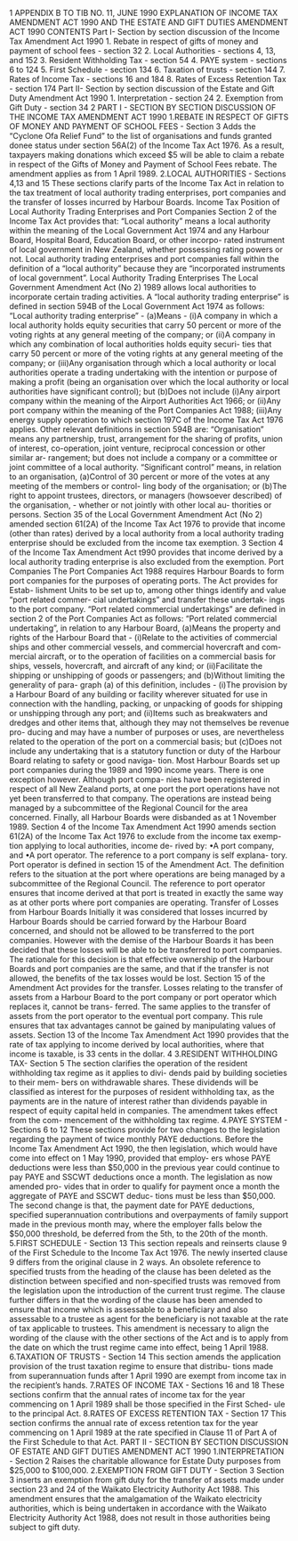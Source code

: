 1 APPENDIX B TO TIB NO. 11, JUNE 1990 EXPLANATION OF INCOME TAX AMENDMENT ACT 1990 AND THE ESTATE AND GIFT DUTIES AMENDMENT ACT 1990 CONTENTS Part I- Section by section discussion of the Income Tax Amendment Act 1990 1. Rebate in respect of gifts of money and payment of school fees - section 32 2. Local Authorities - sections 4, 13, and 152 3. Resident Withholding Tax - section 54 4. PAYE system - sections 6 to 124 5. First Schedule - section 134 6. Taxation of trusts - section 144 7. Rates of Income Tax - sections 16 and 184 8. Rates of Excess Retention Tax - section 174 Part II- Section by section discussion of the Estate and Gift Duty Amendment Act 1990 1. Interpretation - section 24 2. Exemption from Gift Duty - section 34 2 PART I - SECTION BY SECTION DISCUSSION OF THE INCOME TAX AMENDMENT ACT 1990 1.REBATE IN RESPECT OF GIFTS OF MONEY AND PAYMENT OF SCHOOL FEES - Section 3 Adds the “Cyclone Ofa Relief Fund” to the list of organisations and funds granted donee status under section 56A(2) of the Income Tax Act 1976. As a result, taxpayers making donations which exceed $5 will be able to claim a rebate in respect of the Gifts of Money and Payment of School Fees rebate. The amendment applies as from 1 April 1989. 2.LOCAL AUTHORITIES - Sections 4,13 and 15 These sections clarify parts of the Income Tax Act in relation to the tax treatment of local authority trading enterprises, port companies and the transfer of losses incurred by Harbour Boards. Income Tax Position of Local Authority Trading Enterprises and Port Companies Section 2 of the Income Tax Act provides that: “Local authority” means a local authority within the meaning of the Local Government Act 1974 and any Harbour Board, Hospital Board, Education Board, or other incorpo- rated instrument of local government in New Zealand, whether possessing rating powers or not. Local authority trading enterprises and port companies fall within the definition of a “local authority” because they are “incorporated instruments of local government”. Local Authority Trading Enterprises The Local Government Amendment Act (No 2) 1989 allows local authorities to incorporate certain trading activities. A “local authority trading enterprise” is defined in section 594B of the Local Government Act 1974 as follows: “Local authority trading enterprise” - (a)Means - (i)A company in which a local authority holds equity securities that carry 50 percent or more of the voting rights at any general meeting of the company; or (ii)A company in which any combination of local authorities holds equity securi- ties that carry 50 percent or more of the voting rights at any general meeting of the company; or (iii)Any organisation through which a local authority or local authorities operate a trading undertaking with the intention or purpose of making a profit (being an organisation over which the local authority or local authorities have significant control); but (b)Does not include (i)Any airport company within the meaning of the Airport Authorities Act 1966; or (ii)Any port company within the meaning of the Port Companies Act 1988; (iii)Any energy supply operation to which section 197C of the Income Tax Act 1976 applies. Other relevant definitions in section 594B are: “Organisation” means any partnership, trust, arrangement for the sharing of profits, union of interest, co-operation, joint venture, reciprocal concession or other similar ar- rangement; but does not include a company or a committee or joint committee of a local authority. “Significant control” means, in relation to an organisation, (a)Control of 30 percent or more of the votes at any meeting of the members or control- ling body of the organisation; or (b)The right to appoint trustees, directors, or managers (howsoever described) of the organisation, - whether or not jointly with other local au- thorities or persons. Section 35 of the Local Government Amendment Act (No 2) amended section 61(2A) of the Income Tax Act 1976 to provide that income (other than rates) derived by a local authority from a local authority trading enterprise should be excluded from the income tax exemption. 3 Section 4 of the Income Tax Amendment Act t990 provides that income derived by a local authority trading enterprise is also excluded from the exemption. Port Companies The Port Companies Act 1988 requires Harbour Boards to form port companies for the purposes of operating ports. The Act provides for Estab- lishment Units to be set up to, among other things identify and value “port related commer- cial undertakings” and transfer these undertak- ings to the port company. “Port related commercial undertakings” are defined in section 2 of the Port Companies Act as follows: “Port related commercial undertaking”, in relation to any Harbour Board, (a)Means the property and rights of the Harbour Board that - (i)Relate to the activities of commercial ships and other commercial vessels, and commercial hovercraft and com- mercial aircraft, or to the operation of facilities on a commercial basis for ships, vessels, hovercraft, and aircraft of any kind; or (ii)Facilitate the shipping or unshipping of goods or passengers; and (b)Without limiting the generality of para- graph (a) of this definition, includes - (i)The provision by a Harbour Board of any building or facility wherever situated for use in connection with the handling, packing, or unpacking of goods for shipping or unshipping through any port; and (ii)Items such as breakwaters and dredges and other items that, although they may not themselves be revenue pro- ducing and may have a number of purposes or uses, are nevertheless related to the operation of the port on a commercial basis; but (c)Does not include any undertaking that is a statutory function or duty of the Harbour Board relating to safety or good naviga- tion. Most Harbour Boards set up port companies during the 1989 and 1990 income years. There is one exception however. Although port compa- nies have been registered in respect of all New Zealand ports, at one port the port operations have not yet been transferred to that company. The operations are instead being managed by a subcommittee of the Regional Council for the area concerned. Finally, all Harbour Boards were disbanded as at 1 November 1989. Section 4 of the Income Tax Amendment Act 1990 amends section 61(2A) of the Income Tax Act 1976 to exclude from the income tax exemp- tion applying to local authorities, income de- rived by: •A port company, and •A port operator. The reference to a port company is self explana- tory. Port operator is defined in section 15 of the Amendment Act. The definition refers to the situation at the port where operations are being managed by a subcommittee of the Regional Council. The reference to port operator ensures that income derived at that port is treated in exactly the same way as at other ports where port companies are operating. Transfer of Losses from Harbour Boards Initially it was considered that losses incurred by Harbour Boards should be carried forward by the Harbour Board concerned, and should not be allowed to be transferred to the port companies. However with the demise of the Harbour Boards it has been decided that these losses will be able to be transferred to port companies. The rationale for this decision is that effective ownership of the Harbour Boards and port companies are the same, and that if the transfer is not allowed, the benefits of the tax losses would be lost. Section 15 of the Amendment Act provides for the transfer. Losses relating to the transfer of assets from a Harbour Board to the port company or port operator which replaces it, cannot be trans- ferred. The same applies to the transfer of assets from the port operator to the eventual port company. This rule ensures that tax advantages cannot be gained by manipulating values of assets. Section 13 of the Income Tax Amendment Act 1990 provides that the rate of tax applying to income derived by local authorities, where that income is taxable, is 33 cents in the dollar. 4 3.RESIDENT WITHHOLDING TAX- Section 5 The section clarifies the operation of the resident withholding tax regime as it applies to divi- dends paid by building societies to their mem- bers on withdrawable shares. These dividends will be classified as interest for the purposes of resident withholding tax, as the payments are in the nature of interest rather than dividends payable in respect of equity capital held in companies. The amendment takes effect from the com- mencement of the withholding tax regime. 4.PAYE SYSTEM - Sections 6 to 12 These sections provide for two changes to the legislation regarding the payment of twice monthly PAYE deductions. Before the Income Tax Amendment Act 1990, the then legislation, which would have come into effect on 1 May 1990, provided that employ- ers whose PAYE deductions were less than $50,000 in the previous year could continue to pay PAYE and SSCWT deductions once a month. The legislation as now amended pro- vides that in order to qualify for payment once a month the aggregate of PAYE and SSCWT deduc- tions must be less than $50,000. The second change is that, the payment date for PAYE deductions, specified superannuation contributions and overpayments of family support made in the previous month may, where the employer falls below the $50,000 threshold, be deferred from the 5th, to the 20th of the month. 5.FIRST SCHEDULE - Section 13 This section repeals and reinserts clause 9 of the First Schedule to the Income Tax Act 1976. The newly inserted clause 9 differs from the original clause in 2 ways. An obsolete reference to specified trusts from the heading of the clause has been deleted as the distinction between specified and non-specified trusts was removed from the legislation upon the introduction of the current trust regime. The clause further differs in that the wording of the clause has been amended to ensure that income which is assessable to a beneficiary and also assessable to a trustee as agent for the beneficiary is not taxable at the rate of tax applicable to trustees. This amendment is necessary to align the wording of the clause with the other sections of the Act and is to apply from the date on which the trust regime came into effect, being 1 April 1988. 6.TAXATION OF TRUSTS - Section 14 This section amends the application provision of the trust taxation regime to ensure that distribu- tions made from superannuation funds after 1 April 1990 are exempt from income tax in the recipient’s hands. 7.RATES OF INCOME TAX - Sections 16 and 18 These sections confirm that the annual rates of income tax for the year commencing on 1 April 1989 shall be those specified in the First Sched- ule to the principal Act. 8.RATES OF EXCESS RETENTION TAX - Section 17 This section confirms the annual rate of excess retention tax for the year commencing on 1 April 1989 at the rate specified in Clause 11 of Part A of the First Schedule to that Act. PART II - SECTION BY SECTION DISCUSSION OF ESTATE AND GIFT DUTIES AMENDMENT ACT 1990 1.INTERPRETATION - Section 2 Raises the charitable allowance for Estate Duty purposes from $25,000 to $100,000. 2.EXEMPTION FROM GIFT DUTY - Section 3 Section 3 inserts an exemption from gift duty for the transfer of assets made under section 23 and 24 of the Waikato Electricity Authority Act 1988. This amendment ensures that the amalgamation of the Waikato electricity authorities, which is being undertaken in accordance with the Waikato Electricity Authority Act 1988, does not result in those authorities being subject to gift duty.